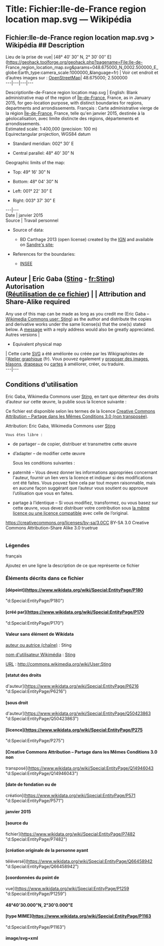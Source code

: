 # Title: Fichier:Ile-de-France region location map.svg — Wikipédia

## Fichier:Ile-de-France region location map.svg > Wikipédia ## Description

Lieu de la prise de vue| [48° 40′ 30″ N, 2° 30′ 00″
E](https://geohack.toolforge.org/geohack.php?pagename=File:Ile-de-
France_region_location_map.svg&params=048.675000_N_0002.500000_E_globe:Earth_type:camera_scale:1000000_&language=fr)
[](//commons.wikimedia.org/wiki/Special:Map/13/48.675/2.5/en)| Voir cet
endroit et d’autres images sur :
[OpenStreetMap](https://wikimap.toolforge.org/?wp=false&cluster=false&zoom=16&lat=048.675000&lon=0002.500000)|
[](//commons.wikimedia.org/wiki/Commons:G%C3%A9olocalisation
"Commons:Géolocalisation") 48.675000; 2.500000  
---|---|---|---  
  
DescriptionIle-de-France region location map.svg |  English:  Blank administrative map of the region of [Île-de-France](https://en.wikipedia.org/wiki/%C3%8Ele-de-France "en:Île-de-France"), France, as in January 2015, for geo-location purpose, with distinct boundaries for regions, departments and arrondissements. Français :  Carte administrative vierge de la région [Île-de-France](https://fr.wikipedia.org/wiki/%C3%8Ele-de-France "fr:Île-de-France"), France, telle qu'en janvier 2015, destinée à la géolocalisation, avec limite distincte des régions, départements et arrondissements.  
Estimated scale: 1:400,000 (precision: 100 m)  
Equirectangular projection, WGS84 datum  

  * Standard meridian: 002° 30' E  

  * Central parallel: 48° 40' 30" N  

Geographic limits of the map:  

  * Top: 49° 16' 30" N  

  * Bottom: 48° 04' 30" N  

  * Left: 001° 22' 30" E  

  * Right: 003° 37' 30" E

  
---|---  
Date |  janvier 2015  
Source |  Travail personnel

  * Source of data:  

    * BD Carthage 2013 (open license) created by the [IGN](http://www.ign.fr/) and available on [Sandre's site](http://www.sandre.eaufrance.fr/atlascatalogue/);  

  * References for the boundaries:  

    * [INSEE](http://www.insee.fr/fr/methodes/nomenclatures/cog/carte_depreg.asp?codereg=11)

  
Auteur |  Eric Gaba ([Sting](//commons.wikimedia.org/wiki/User:Sting "User:Sting") \- [fr:Sting](https://fr.wikipedia.org/wiki/Utilisateur:Sting "fr:Utilisateur:Sting"))  
Autorisation  
([Réutilisation de ce fichier](//commons.wikimedia.org/wiki/Commons:R%C3%A9utilisation_de_contenu_hors_de_Wikimedia "Commons:Réutilisation de contenu hors de Wikimedia")) |  | Attribution and Share-Alike required  
---  
Any use of this map can be made as long as you credit me (Eric Gaba –
[Wikimedia Commons user:
Sting](https://commons.wikimedia.org/wiki/User:Sting)) as the author and
distribute the copies and derivative works under the same license(s) that the
one(s) stated below. A
[message](https://commons.wikimedia.org/w/index.php?title=User_talk:Sting&action=edit&section=new)
with a reply address would also be greatly appreciated.  
Autres versions | 

  * [](//commons.wikimedia.org/wiki/File:Ile-de-France_region_relief_location_map.jpg "Equivalent physical map") Equivalent physical map

  
  
[](//commons.wikimedia.org/wiki/File:Edge-firefox.svg "Graphic Lab")| Cette
carte [SVG](https://fr.wikipedia.org/wiki/SVG "fr:SVG") a été améliorée ou
créée par les Wikigraphistes de l'[Atelier
graphique](https://fr.wikipedia.org/wiki/Wikip%C3%A9dia:Atelier_graphique
"fr:Wikipédia:Atelier graphique") (fr). Vous pouvez également y [proposer des
images](https://fr.wikipedia.org/wiki/Wikipedia:Atelier_graphique/Images_%C3%A0_am%C3%A9liorer
"fr:Wikipedia:Atelier graphique/Images à améliorer"),
[blasons](https://fr.wikipedia.org/wiki/Wikipedia:Atelier_graphique/Blasons
"fr:Wikipedia:Atelier graphique/Blasons"),
[drapeaux](https://fr.wikipedia.org/wiki/Wikipedia:Atelier_graphique/Drapeaux
"fr:Wikipedia:Atelier graphique/Drapeaux") ou
[cartes](https://fr.wikipedia.org/wiki/Wikipedia:Atelier_graphique/Cartes
"fr:Wikipedia:Atelier graphique/Cartes") à améliorer, créer, ou traduire.  
---|---  
  
## Conditions d’utilisation

Eric Gaba, Wikimedia Commons user
[Sting](//commons.wikimedia.org/wiki/User:Sting "User:Sting"), en tant que
détenteur des droits d’auteur sur cette œuvre, la publie sous la licence
suivante :

  

Ce fichier est disponible selon les termes de la licence [Creative
Commons](https://en.wikipedia.org/wiki/fr:Creative_Commons "w:fr:Creative
Commons") [Attribution – Partage dans les Mêmes Conditions 3.0 (non
transposée)](http://creativecommons.org/licenses/by-sa/3.0/deed.fr).

Attribution: Eric Gaba, Wikimedia Commons user
[Sting](//commons.wikimedia.org/wiki/User:Sting "User:Sting")

    Vous êtes libre : 

  * de partager – de copier, distribuer et transmettre cette œuvre
  * d’adapter – de modifier cette œuvre

    Sous les conditions suivantes : 

  * paternité – Vous devez donner les informations appropriées concernant l'auteur, fournir un lien vers la licence et indiquer si des modifications ont été faites. Vous pouvez faire cela par tout moyen raisonnable, mais en aucune façon suggérant que l’auteur vous soutient ou approuve l’utilisation que vous en faites.
  * partage à l’identique – Si vous modifiez, transformez, ou vous basez sur cette œuvre, vous devez distribuer votre contribution sous [la même licence ou une licence compatible](https://creativecommons.org/share-your-work/licensing-considerations/compatible-licenses) avec celle de l’original.

https://creativecommons.org/licenses/by-sa/3.0CC BY-SA 3.0 Creative Commons
Attribution-Share Alike 3.0 truetrue

#

### Légendes

français

Ajoutez en une ligne la description de ce que représente ce fichier

### Éléments décrits dans ce fichier

#### [dépeint](https://www.wikidata.org/wiki/Special:EntityPage/P180
"d:Special:EntityPage/P180")

#### [créé par](https://www.wikidata.org/wiki/Special:EntityPage/P170
"d:Special:EntityPage/P170")

#### Valeur sans élément de Wikidata

[auteur ou autrice
(chaîne)](https://www.wikidata.org/wiki/Special:EntityPage/P2093
"d:Special:EntityPage/P2093") : Sting

[nom d'utilisateur
Wikimédia](https://www.wikidata.org/wiki/Special:EntityPage/P4174
"d:Special:EntityPage/P4174") :
[Sting](https://www.wikidata.org/wiki/Special:CentralAuth?target=Sting)

[URL](https://www.wikidata.org/wiki/Special:EntityPage/P2699
"d:Special:EntityPage/P2699") : <http://commons.wikimedia.org/wiki/User:Sting>

#### [statut des droits
d'auteur](https://www.wikidata.org/wiki/Special:EntityPage/P6216
"d:Special:EntityPage/P6216")

#### [sous droit
d'auteur](https://www.wikidata.org/wiki/Special:EntityPage/Q50423863
"d:Special:EntityPage/Q50423863")

#### [licence](https://www.wikidata.org/wiki/Special:EntityPage/P275
"d:Special:EntityPage/P275")

#### [Creative Commons Attribution – Partage dans les Mêmes Conditions 3.0 non
transposé](https://www.wikidata.org/wiki/Special:EntityPage/Q14946043
"d:Special:EntityPage/Q14946043")

#### [date de fondation ou de
création](https://www.wikidata.org/wiki/Special:EntityPage/P571
"d:Special:EntityPage/P571")

#### janvier 2015

#### [source du
fichier](https://www.wikidata.org/wiki/Special:EntityPage/P7482
"d:Special:EntityPage/P7482")

#### [création originale de la personne ayant
téléversé](https://www.wikidata.org/wiki/Special:EntityPage/Q66458942
"d:Special:EntityPage/Q66458942")

#### [coordonnées du point de
vue](https://www.wikidata.org/wiki/Special:EntityPage/P1259
"d:Special:EntityPage/P1259")

#### 48°40'30.000"N, 2°30'0.000"E

#### [type MIME](https://www.wikidata.org/wiki/Special:EntityPage/P1163
"d:Special:EntityPage/P1163")

#### image/svg+xml

